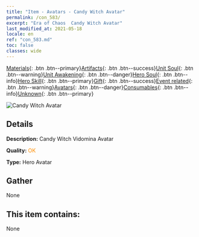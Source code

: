 ```yaml
---
title: "Item - Avatars - Candy Witch Avatar"
permalink: /con_583/
excerpt: "Era of Chaos  Candy Witch Avatar"
last_modified_at: 2021-05-18
locale: en
ref: "con_583.md"
toc: false
classes: wide
---
```

 [Materials](/Items/){: .btn .btn--primary}[Artifacts](/Items/Artifacts/){: .btn .btn--success}[Unit Soul](/Items/UnitSoul/){: .btn .btn--warning}[Unit Awakening](/Items/UnitAwakening/){: .btn .btn--danger}[Hero Soul](/Items/HeroSoul/){: .btn .btn--info}[Hero Skill](/Items/HeroSkill/){: .btn .btn--primary}[Gift](/Items/Gift/){: .btn .btn--success}[Event related](/Items/Events/){: .btn .btn--warning}[Avatars](/Items/Avatars/){: .btn .btn--danger}[Consumables](/Items/Consumables/){: .btn .btn--info}[Unknown](/Items/Unknown/){: .btn .btn--primary}

 ![Candy Witch Avatar](/images/h/h_Vidomina5.jpg)

## Details
 **Description:** Candy Witch Vidomina Avatar

 **Quality:** <span style="color: #FF8C00">OK</span>

 **Type:** Hero Avatar

## Gather

  None

## This item contains:

  None

